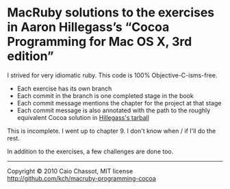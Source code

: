 # MacRuby solutions to the exercises in Aaron Hillegass’s “Cocoa Programming for Mac OS X, 3rd edition”

I strived for very idiomatic ruby. This code is 100% Objective-C-isms-free.

* Each exercise has its own branch
* Each commit in the branch is one completed stage in the book
* Each commit message mentions the chapter for the project at that stage
* Each commit message is also annotated with the path to the roughly equivalent Cocoa solution in [Hillegass's tarball][objc-solutions]

This is incomplete. I went up to chapter 9. I don't know when / if I'll do the rest.

In addition to the exercises, a few challenges are done too.


---
Copyright © 2010 Caio Chassot, MIT license  
<http://github.com/kch/macruby-programming-cocoa>

[objc-solutions]: http://weblog.bignerdranch.com/?p=47
